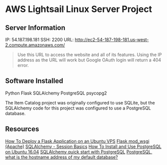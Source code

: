 # AWS Lightsail Linux Server Project

## Server Information
IP: 54.187.198.181
SSH: 2200
URL: http://ec2-54-187-198-181.us-west-2.compute.amazonaws.com/
> Use this URL to access the website and all of its features. Using the IP address as the URL will work but Google OAuth login will return a 404 error.

## Software Installed
Python
Flask
SQLAlchemy
PostgreSQL
psycopg2

The Item Catalog project was originally configured to use SQLite, but the SQLAlchemy code for this project was configured to use a PostgreSQL database.

## Resources

[How To Deploy a Flask Application on an Ubuntu VPS](https://www.digitalocean.com/community/tutorials/how-to-deploy-a-flask-application-on-an-ubuntu-vps)
[Flask mod_wsgi (Apache)](http://flask.pocoo.org/docs/0.12/deploying/mod_wsgi/)
[SQLAlchemy - Session Basics](http://docs.sqlalchemy.org/en/latest/orm/session_basics.html)
[How To Install and Use PostgreSQL on Ubuntu 16.04](https://www.digitalocean.com/community/tutorials/how-to-install-and-use-postgresql-on-ubuntu-16-04)
[SQLAlchemy quick start with PostgreSQL](https://suhas.org/sqlalchemy-tutorial/)
[PostgreSQL, what is the hostname address of my default database?](https://dba.stackexchange.com/questions/168793/postgresql-what-is-the-hostname-address-of-my-default-database)

